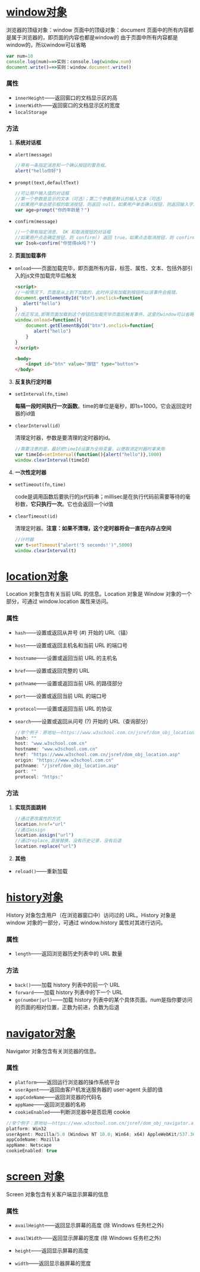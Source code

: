 # [window对象](https://www.runoob.com/jsref/obj-window.html)
浏览器的顶级对象：window
页面中的顶级对象：document
页面中的所有内容都是属于浏览器的，即页面的内容也都是window的
由于页面中所有内容都是window的，所以window可以省略

```js
var num=10
console.log(num)==>实则：console.log(window.num)
document.write()==>实则：window.document.write()
```

### 属性
- `innerHeight`——返回窗口的文档显示区的高
- `innerWidth`——返回窗口的文档显示区的宽度
- `localStorage`

### 方法

1. **系统对话框**

- `alert(message)`
  
  ```js
  //带有一条指定消息和一个确认按钮的警告框。
  alert("hello你好")
  ```

- `prompt(text,defaultText)`
  
  ```js
  //可让用户输入值的对话框
  //第一个参数是显示的文本（可选）；第二个参数是默认的输入文本（可选）
  //如果用户单击提示框的取消按钮，则返回 null。如果用户单击确认按钮，则返回输入字段当前显示的文本。
  var age=prompt("你的年龄是？")
  ```
  
- `confirm(message)`
  
  ```js
  //一个带有指定消息、 OK 和取消按钮的对话框
  //如果用户点击确定按钮，则 confirm() 返回 true。如果点击取消按钮，则 confirm() 返回 false 
  var Isok=confirm("你觉得ok吗？")
  ```

2. **页面加载事件**

- `onload`——页面加载完毕，即页面所有内容，标签、属性、文本、包括外部引入的js文件加载完毕后触发

    ```html
    <script>
    //一般情况下，页面是从上到下加载的，此时并没有加载到按钮所以该事件会报错。
    document.getElementById("btn").onclick=function{
       alert("hello")
    }
    //改正写法,即等页面加载到这个按钮后加载完毕页面后触发事件。这里的window可以省略
    window.onload=function(){
        document.getElementById("btn").onclick=function{
           alert("hello")
        }
    } 
    </script>

    <body>
        <input id="btn" value="按钮" type="button">
    </body>
    ```

3. **反复执行定时器**

- `setInterval(fn,time)`

  **每隔一段时间执行一次函数**。time的单位是毫秒，即1s=1000。它会返回定时器的id值
  
- `clearInterval(id)`

  清理定时器，参数是要清理的定时器的id。

  ```js
  //需要注意的是，最好把timeId设置为全局变量，以便取消定时器时拿来用
  var timeId=setInterval(function(){alert("hello")},1000)
  window.clearInterval(timeId)
  ```
4. **一次性定时器**
- `setTimeout(fn,time)`

  code是调用函数后要执行的js代码串；millisec是在执行代码前需要等待的毫秒数，**它只执行一次**。它也会返回一个id值

- `clearTimeout(id)`

  清理定时器。**注意：如果不清理，这个定时器将会一直在内存占空间**
  
    ```js
  //计时器
  var t=setTimeout("alert('5 seconds!')",5000)
  window.clearInterval(t)
    ```

# [location对象](https://www.w3school.com.cn/jsref/dom_obj_location.asp)

Location 对象包含有关当前 URL 的信息。Location 对象是 Window 对象的一个部分，可通过 window.location 属性来访问。

### 属性

- `hash`——设置或返回从井号 (#) 开始的 URL（锚）
- `host`——设置或返回主机名和当前 URL 的端口号   
- `hostname`——设置或返回当前 URL 的主机名
- `href`——设置或返回完整的 URL
- `pathname`——设置或返回当前 URL 的路径部分
- `port`——设置或返回当前 URL 的端口号
- `protocol`——设置或返回当前 URL 的协议
- `search`——设置或返回从问号 (?) 开始的 URL（查询部分）

    ```js
    //举个例子：原地址——https://www.w3school.com.cn/jsref/dom_obj_location.asp
    hash: ""
    host: "www.w3school.com.cn"
    hostname: "www.w3school.com.cn"
    href: "https://www.w3school.com.cn/jsref/dom_obj_location.asp"
    origin: "https://www.w3school.com.cn"
    pathname: "/jsref/dom_obj_location.asp"
    port: ""
    protocol: "https:"
    ```

### 方法

1. **实现页面跳转**

    ```js
    //通过更改属性的方式
    location.href="url"
    //通过assign
    location.assign("url")
    //通过replace,直接替换，没有历史记录，没有后退
    location.replace("url")
    ```
2. **其他**
- `reload()`——重新加载



# [history对象](https://www.w3school.com.cn/jsref/dom_obj_history.asp)

History 对象包含用户（在浏览器窗口中）访问过的 URL。History 对象是 window 对象的一部分，可通过 window.history 属性对其进行访问。

### 属性

- `length`——返回浏览器历史列表中的 URL 数量

### 方法

- `back()`——加载 history 列表中的前一个 URL
- `forward`——加载 history 列表中的下一个 URL
- `go(number|url)`——加载 history 列表中的某个具体页面。num是指你要访问的页面的相对位置，正数为前进，负数为后退


# [navigator对象](https://www.w3school.com.cn/jsref/dom_obj_navigator.asp)

Navigator 对象包含有关浏览器的信息。

### 属性

- `platform`——返回运行浏览器的操作系统平台
- `userAgent`——返回由客户机发送服务器的 user-agent 头部的值
- `appCodeName`——返回浏览器的代码名
- `appName`——返回浏览器的名称
- `cookieEnabled`——判断浏览器中是否启用 cookie 


```js
//举个例子：原地址——https://www.w3school.com.cn/jsref/dom_obj_navigator.asp
platform: Win32
userAgent: Mozilla/5.0 (Windows NT 10.0; Win64; x64) AppleWebKit/537.36 (KHTML, like Gecko) Chrome/76.0.3809.100 Safari/537.36
appCodeName: Mozilla
appName: Netscape
cookieEnabled: true
```

# [screen 对象](https://www.w3school.com.cn/jsref/dom_obj_screen.asp)

Screen 对象包含有关客户端显示屏幕的信息

### 属性

- `availHeight`——返回显示屏幕的高度 (除 Windows 任务栏之外)

- `availWidth`——返回显示屏幕的宽度 (除 Windows 任务栏之外)

- `height`——返回显示屏幕的高度

- `width`——返回显示器屏幕的宽度

  
